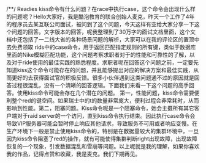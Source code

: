 /**/
Readies kiss命令有什么问题？在race中执行case，这个命令会出现什么样的问题呢？Hello大家好，我是酷泡教育的联合创始人麦克，昨天一个工作了4年的程序员去某互联公司面试，被问到了这个问题，今天这样有空给大家分享一下这个问题的回答。文字版本的回答，呢我整理到了30万字的面试文档里面，这个文档中还包括了一二线大省的各种场景问题的解析，大家可以在我的评论区的置顶中去免费领取 rids中的case命令，用于返回匹配指定规则的所有键，类似于数据库里面的Nike模糊匹配功能，这个问题考察求职者对于的性能和可靠性的了解，以及对于ride使用的最佳实践的熟悉程度。求职者呢在回答这个问题之前，一定要先知道kiss这个命令可能存在的问题，并且能够提出对应的解决方案和最佳实践，从而更好的去获得面试官的积极反馈。很多小伙伴遇到这类问题通不过的原因就是回答过程很混乱，没有一个清晰的回答逻辑。下面我们来看一下这个问题的高手回答。使用kiss命令可能会存在几个潜在的问题。
	第一，性能问题，kiss命令需要便利整个red的键空间。如果瑞士中的t的数量非常庞大，便利过程会非常耗时，从而影响到性能。第二，阻塞问题。Kiss命令呢是一个阻塞命令，她会主摄所有其它客户端对于raid server的一个访问，直到kiss命令执行结束。因此执行case命令会导致VIP服务器可能会暂时停止响应其他请求，导致服务不可用或者响应变慢。在生产环境下一般是禁止使用kiss命令的，特别是在数据量较大的集群环境中，一旦因为kiss命令阻塞了red的操作，就有可能使得集群判断right出现故障，出现故障恢复的一个现象，引发数据混乱和雪崩等问题。以上呢就是我的理解，如果你喜欢我的作品，记得点赞和收藏，我是麦克。我们下期再见。